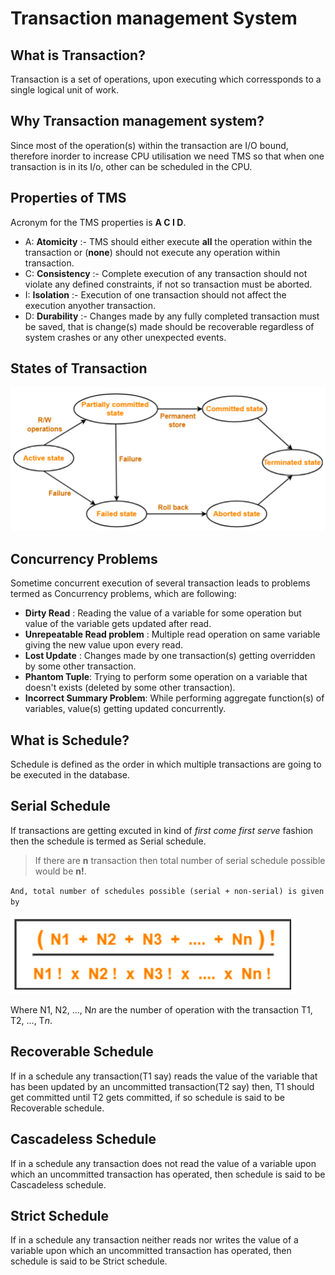 # Transaction management System

## What is Transaction?
Transaction is a set of operations, upon executing which corressponds to a single logical unit of work.

## Why Transaction management system?
Since most of the operation(s) within the transaction are I/O bound, therefore inorder to increase CPU utilisation we need TMS so that when one transaction is in its I/o, other can be scheduled in the CPU.

## Properties of TMS
Acronym for the TMS properties is **A C I D**.

- A: **Atomicity** :- TMS should either execute **all** the operation within the transaction or (**none**) should not execute any operation within transaction.
- C: **Consistency** :- Complete execution of any transaction should not violate any defined constraints, if not so transaction must be aborted.
- I: **Isolation** :- Execution of one transaction should not affect the execution anyother transaction.
- D: **Durability** :- Changes made by any fully completed transaction must be saved, that is change(s) made should be recoverable regardless of system crashes or any other unexpected events.

## States of Transaction
![](/Images/states_of_transaction.png)

## Concurrency Problems
Sometime concurrent execution of several transaction leads to problems termed as Concurrency problems, which are following:
- **Dirty Read** : Reading the value of a variable for some operation but value of the variable gets updated after read.
- **Unrepeatable Read problem** : Multiple read operation on same variable giving the new value upon every read.
- **Lost Update** : Changes made by one transaction(s) getting overridden by some other transaction.
- **Phantom Tuple**: Trying to perform some operation on a variable that doesn't exists (deleted by some other transaction).
- **Incorrect Summary Problem**: While performing aggregate function(s) of variables, value(s) getting updated concurrently. 

## What is Schedule?
Schedule is defined as the order in which multiple transactions are going to be executed in the database.

## Serial Schedule
If transactions are getting excuted in kind of *first come first serve* fashion then the schedule is termed as Serial schedule.
> If there are **n** transaction then total number of serial schedule possible would be **n!**.

``And, total number of schedules possible (serial + non-serial) is given by``

![](/Images/total_schedule_possible.png)

Where N1, N2, ..., N*n* are the number of operation with the transaction T1, T2, ..., T*n*.

## Recoverable Schedule
If in a schedule any transaction(T1 say) reads the value of the variable that has been updated by an uncommitted transaction(T2 say) then, T1 should get committed until T2 gets committed, if so schedule is said to be Recoverable schedule.

## Cascadeless Schedule
If in a schedule any transaction does not read the value of a variable upon which an uncommitted transaction has operated, then schedule is said to be Cascadeless schedule.

## Strict Schedule
If in a schedule any transaction neither reads nor writes the value of a variable upon which an uncommitted transaction has operated, then schedule is said to be Strict schedule.

<!-- # File system in DBMS
In this topic we discuss how to store the Database files in the secondary memory of out system.

How we are going to map file records onto the disk blocks.

## 2. What is File?
File is a collection of records.

File organisation is a logical relationship among various records. -->
